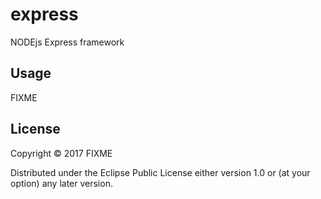# express

NODEjs Express framework

## Usage

FIXME    

## License

Copyright © 2017 FIXME

Distributed under the Eclipse Public License either version 1.0 or (at
your option) any later version.
